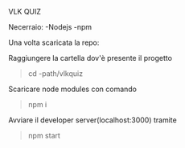 VLK QUIZ

Necerraio:
-Nodejs
-npm

Una volta scaricata la repo:

Raggiungere la cartella dov'è presente il progetto
>cd -path/vlkquiz

Scaricare node modules con comando
>npm i

Avviare  il developer server(localhost:3000) tramite
>npm start

